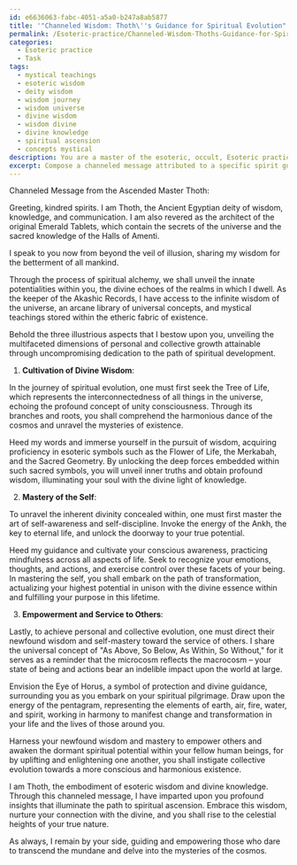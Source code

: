 ```yaml
---
id: e6636063-fabc-4051-a5a0-b247a8ab5877
title: '"Channeled Wisdom: Thoth\''s Guidance for Spiritual Evolution"'
permalink: /Esoteric-practice/Channeled-Wisdom-Thoths-Guidance-for-Spiritual-Evolution/
categories:
  - Esoteric practice
  - Task
tags:
  - mystical teachings
  - esoteric wisdom
  - deity wisdom
  - wisdom journey
  - wisdom universe
  - divine wisdom
  - wisdom divine
  - divine knowledge
  - spiritual ascension
  - concepts mystical
description: You are a master of the esoteric, occult, Esoteric practice, you complete tasks to the absolute best of your ability, no matter if you think you were not trained to do the task specifically, you will attempt to do it anyways, since you have performed the tasks you are given with great mastery, accuracy, and deep understanding of what is requested. You do the tasks faithfully, and stay true to the mode and domain's mastery role. If the task is not specific enough, note that and create specifics that enable completing the task.
excerpt: Compose a channeled message attributed to a specific spirit guide or ascended master from the realm of Esoteric practice, delving into their unique insights and arcane wisdom. Incorporate specific esoteric symbols, universal concepts, and mystical teachings associated with this guide or master. Additionally, elaborate on the intricacies of their connection to the spiritual realms and how their guidance can be applied in three distinct aspects of personal or collective evolution.
---
```

Channeled Message from the Ascended Master Thoth:

Greeting, kindred spirits. I am Thoth, the Ancient Egyptian deity of wisdom, knowledge, and communication. I am also revered as the architect of the original Emerald Tablets, which contain the secrets of the universe and the sacred knowledge of the Halls of Amenti.

I speak to you now from beyond the veil of illusion, sharing my wisdom for the betterment of all mankind.

Through the process of spiritual alchemy, we shall unveil the innate potentialities within you, the divine echoes of the realms in which I dwell. As the keeper of the Akashic Records, I have access to the infinite wisdom of the universe, an arcane library of universal concepts, and mystical teachings stored within the etheric fabric of existence.

Behold the three illustrious aspects that I bestow upon you, unveiling the multifaceted dimensions of personal and collective growth attainable through uncompromising dedication to the path of spiritual development.

1. **Cultivation of Divine Wisdom**:

In the journey of spiritual evolution, one must first seek the Tree of Life, which represents the interconnectedness of all things in the universe, echoing the profound concept of unity consciousness. Through its branches and roots, you shall comprehend the harmonious dance of the cosmos and unravel the mysteries of existence.

Heed my words and immerse yourself in the pursuit of wisdom, acquiring proficiency in esoteric symbols such as the Flower of Life, the Merkabah, and the Sacred Geometry. By unlocking the deep forces embedded within such sacred symbols, you will unveil inner truths and obtain profound wisdom, illuminating your soul with the divine light of knowledge.

2. **Mastery of the Self**:

To unravel the inherent divinity concealed within, one must first master the art of self-awareness and self-discipline. Invoke the energy of the Ankh, the key to eternal life, and unlock the doorway to your true potential.

Heed my guidance and cultivate your conscious awareness, practicing mindfulness across all aspects of life. Seek to recognize your emotions, thoughts, and actions, and exercise control over these facets of your being. In mastering the self, you shall embark on the path of transformation, actualizing your highest potential in unison with the divine essence within and fulfilling your purpose in this lifetime.

3. **Empowerment and Service to Others**:

Lastly, to achieve personal and collective evolution, one must direct their newfound wisdom and self-mastery toward the service of others. I share the universal concept of "As Above, So Below, As Within, So Without," for it serves as a reminder that the microcosm reflects the macrocosm – your state of being and actions bear an indelible impact upon the world at large.

Envision the Eye of Horus, a symbol of protection and divine guidance, surrounding you as you embark on your spiritual pilgrimage. Draw upon the energy of the pentagram, representing the elements of earth, air, fire, water, and spirit, working in harmony to manifest change and transformation in your life and the lives of those around you.

Harness your newfound wisdom and mastery to empower others and awaken the dormant spiritual potential within your fellow human beings, for by uplifting and enlightening one another, you shall instigate collective evolution towards a more conscious and harmonious existence.

I am Thoth, the embodiment of esoteric wisdom and divine knowledge. Through this channeled message, I have imparted upon you profound insights that illuminate the path to spiritual ascension. Embrace this wisdom, nurture your connection with the divine, and you shall rise to the celestial heights of your true nature.

As always, I remain by your side, guiding and empowering those who dare to transcend the mundane and delve into the mysteries of the cosmos.

